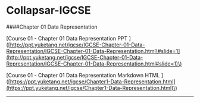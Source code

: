 # Collapsar-IGCSE

\#\#\#\#Chapter 01 Data Representation

\[Course 01 - Chapter 01 Data Representation PPT \]\([http://ppt.yuketang.net/igcse/IGCSE-Chapter-01-Data-Representation/IGCSE-Chapter-01-Data-Representation.html\#slide=1](http://ppt.yuketang.net/igcse/IGCSE-Chapter-01-Data-Representation/IGCSE-Chapter-01-Data-Representation.html#slide=1)\)

\[Course 01 - Chapter 01 Data Representation Markdown HTML \]\([https://ppt.yuketang.net/igcse/Chapter1-Data-Representation.html](https://ppt.yuketang.net/igcse/Chapter1-Data-Representation.html)\)

---



